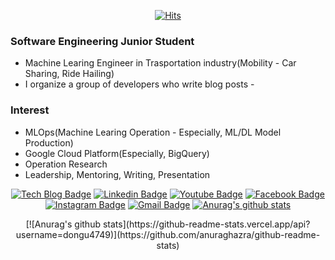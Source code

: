 <div align=center>

[![Hits](https://hits.seeyoufarm.com/api/count/incr/badge.svg?url=https%3A%2F%2Fgithub.com%2Fdongu4749%2Fdongu4749.git&count_bg=%2379C83D&title_bg=%23555555&icon=github.svg&icon_color=%23E7E7E7&title=Dongu&edge_flat=false)](https://hits.seeyoufarm.com)                 

</div>

### Software Engineering Junior Student
- Machine Learing Engineer in Trasportation industry(Mobility - Car Sharing, Ride Hailing)
- I organize a group of developers who write blog posts -

### Interest
- MLOps(Machine Learing Operation - Especially, ML/DL Model Production)
- Google Cloud Platform(Especially, BigQuery)
- Operation Research
- Leadership, Mentoring, Writing, Presentation

<div align=center>

[![Tech Blog Badge](http://img.shields.io/badge/-Tech%20blog-black?style=flat-square&logo=github&link=https://zzsza.github.io/)](https://zzsza.github.io/) 
[![Linkedin Badge](https://img.shields.io/badge/-LinkedIn-blue?style=flat-square&logo=Linkedin&logoColor=white&link=https://www.linkedin.com/in/seong-yun-byeon-8183a8113/)](https://www.linkedin.com/in/seong-yun-byeon-8183a8113/) 
[![Youtube Badge](https://img.shields.io/badge/Youtube-ff0000?style=flat-square&logo=youtube&link=https://www.youtube.com/c/kyleschool)](https://www.youtube.com/c/kyleschool) 
[![Facebook Badge](https://img.shields.io/badge/-Facebook-1877f2?style=flat-square&logo=facebook&logoColor=white&link=https://www.facebook.com/zzsza)](https://www.facebook.com/zzsza) 
[![Instagram Badge](https://img.shields.io/badge/-Instagram-dd2a7b?style=flat-square&logo=instagram&logoColor=white&link=https://www.instagram.com/data.scientist/)](https://www.instagram.com/data.scientist/) 
[![Gmail Badge](https://img.shields.io/badge/-Gmail-d14836?style=flat-square&logo=Gmail&logoColor=white&link=mailto:snugyun01@gmail.com)](mailto:snugyun01@gmail.com)
[![Anurag's github stats](https://github-readme-stats.vercel.app/api?username=dongu4749)](https://github.com/anuraghazra/github-readme-stats)
</div>

<div align=center>
  [![Anurag's github stats](https://github-readme-stats.vercel.app/api?username=dongu4749)](https://github.com/anuraghazra/github-readme-stats)
<div>

